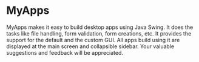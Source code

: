 MyApps
======

MyApps makes it easy to build desktop apps using Java Swing. It does the tasks like file handling, form validation, form creations, etc. It provides the support for the default and the custom GUI. All apps build using it are displayed at the main screen and collapsible sidebar. Your valuable suggestions and feedback will be appreciated.